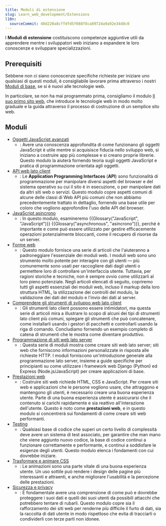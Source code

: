 ```yaml
---
title: Moduli di estensione
slug: Learn_web_development/Extensions
l10n:
  sourceCommit: 48d220a8cffdfd5f088f8ca89724a9a92e34d8c0
---
```


I **Moduli di estensione** costituiscono competenze aggiuntive utili da apprendere mentre i sviluppatori web iniziano a espandere le loro conoscenze e sviluppare specializzazioni.

## Prerequisiti

Sebbene non ci siano conoscenze specifiche richieste per iniziare uno qualsiasi di questi moduli, è consigliabile lavorare prima attraverso i nostri [Moduli di base](/it/docs/Learn_web_development/Core), se si è nuovi alle tecnologie web.

In particolare, se non ha mai programmato prima, consigliamo il modulo [Il suo primo sito web](/it/docs/Learn_web_development/Getting_started/Your_first_website), che introduce le tecnologie web in modo molto graduale e la guida attraverso il processo di costruzione di un semplice sito web.

## Moduli

- [Oggetti JavaScript avanzati](/it/docs/Learn_web_development/Extensions/Advanced_JavaScript_objects)
  - : Avere una conoscenza approfondita di come funzionano gli oggetti JavaScript è utile mentre si acquisisce fiducia nello sviluppo web, si iniziano a costruire app più complesse e si creano proprie librerie. Questo modulo la aiuterà fornendo teoria sugli oggetti JavaScript e pratica di programmazione orientata agli oggetti.
- [API web lato client](/it/docs/Learn_web_development/Extensions/Client-side_APIs)
  - : Le **Application Programming Interfaces** (**API**) sono funzionalità di programmazione per manipolare diversi aspetti del browser e del sistema operativo su cui il sito è in esecuzione, o per manipolare dati da altri siti web o servizi. Questo modulo copre aspetti comuni di alcune delle classi di Web API più comuni che non abbiamo precedentemente trattato in dettaglio, fornendo una base utile per coloro che vogliono approfondire l'uso delle API del browser.
- [JavaScript asincrono](/it/docs/Learn_web_development/Extensions/Async_JS)
  - : In questo modulo, esamineremo {{Glossary("JavaScript", "JavaScript")}} {{Glossary("asynchronous", "asincrono")}}, perché è importante e come può essere utilizzato per gestire efficacemente operazioni potenzialmente bloccanti, come il recupero di risorse da un server.
- [Forme web](/it/docs/Learn_web_development/Extensions/Forms)
  - : Questo modulo fornisce una serie di articoli che l'aiuteranno a padroneggiare l'essenziale dei moduli web. I moduli web sono uno strumento molto potente per interagire con gli utenti — più comunemente sono usati per raccogliere dati dagli utenti o permettere loro di controllare un'interfaccia utente. Tuttavia, per ragioni storiche e tecniche, non è sempre ovvio come utilizzarli al loro pieno potenziale. Negli articoli elencati di seguito, copriremo tutti gli aspetti essenziali dei moduli web, incluso il markup della loro struttura HTML, la stilizzazione dei controlli del modulo, la validazione dei dati del modulo e l'invio dei dati al server.
- [Comprendere gli strumenti di sviluppo web lato client](/it/docs/Learn_web_development/Extensions/Client-side_tools)
  - : Gli strumenti lato client possono essere intimidatori, ma questa serie di articoli mira a illustrare lo scopo di alcuni dei tipi di strumenti lato client più comuni, spiegare gli strumenti che può concatenare, come installarli usando i gestori di pacchetti e controllarli usando la riga di comando. Concludiamo fornendo un esempio completo di catena di strumenti che le mostra come diventare produttivo.
- [Programmazione di siti web lato server](/it/docs/Learn_web_development/Extensions/Server-side)
  - : Questa serie di moduli mostra come creare siti web lato server; siti web che forniscono informazioni personalizzate in risposta alle richieste HTTP. I moduli forniscono un'introduzione generale alla programmazione lato server, insieme a guide specifiche per principianti su come utilizzare i framework web Django (Python) ed Express (Node.js/JavaScript) per creare applicazioni di base.
- [Prestazioni web](/it/docs/Learn_web_development/Extensions/Performance)
  - : Costruire siti web richiede HTML, CSS e JavaScript. Per creare siti web e applicazioni che le persone vogliono usare, che attraggono e mantengono gli utenti, è necessario creare una buona esperienza utente. Parte di una buona esperienza utente è assicurarsi che il contenuto si carichi rapidamente e sia reattivo all'interazione dell'utente. Questo è noto come **prestazioni web**, e in questo modulo si concentrerà sui fondamenti di come creare siti web performanti.
- [Testing](/it/docs/Learn_web_development/Extensions/Testing)
  - : Qualsiasi base di codice che superi un certo livello di complessità deve avere un sistema di test associato, per garantire che man mano che viene aggiunto nuovo codice, la base di codice continui a funzionare correttamente e performante, e continui a soddisfare le esigenze degli utenti. Questo modulo elenca i fondamenti con cui dovrebbe iniziare.
- [Trasformare e animare CSS](/it/docs/Learn_web_development/Extensions/Transform_animate)
  - : Le animazioni sono una parte vitale di una buona esperienza utente. Un uso sottile può rendere i design delle pagine più interessanti e attraenti, e anche migliorare l'usabilità e la percezione delle prestazioni.
- [Sicurezza e privacy](/it/docs/Learn_web_development/Extensions/Security_privacy)
  - : È fondamentale avere una comprensione di come può e dovrebbe proteggere i suoi dati e quelli dei suoi utenti da possibili attacchi che potrebbero tentare di rubarli. Questo modulo copre sia il rafforzamento dei siti web per renderne più difficile il furto di dati, sia la raccolta di dati utente in modo rispettoso che evita di tracciarli o condividerli con terze parti non idonee.
